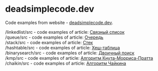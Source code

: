 # deadsimplecode.dev
Code examples from website - [deadsimplecode.dev](https://deadsimplecode.dev).

/linkedlist/src - code examples of article: [Связный список](https://deadsimplecode.dev/linkedlist.html)
<br/>
/queue/src - code examples of article: [Очередь](https://deadsimplecode.dev/queue.html)
<br/>
/stack/src - code examples of article: [Стек](https://deadsimplecode.dev/stack.html)
<br/>
/hashtable/src - code examples of article: [Хеш-таблица](https://deadsimplecode.dev/hashtable.html)
<br/>
/binarysearch/src - code examples of article: [Двоичный поиск](https://deadsimplecode.dev/binarysearch.html)
<br/>
/kmp/src - code examples of article: [Алгоритм Кнута-Морриса-Пратта](https://deadsimplecode.dev/kmp.html)
<br/>
/chaikin/src - code examples of article: [Алгоритм Чайкина](https://deadsimplecode.dev/chaikin.html)